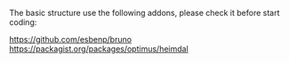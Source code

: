 The basic structure use the following addons, please check it before start coding:

https://github.com/esbenp/bruno
https://packagist.org/packages/optimus/heimdal